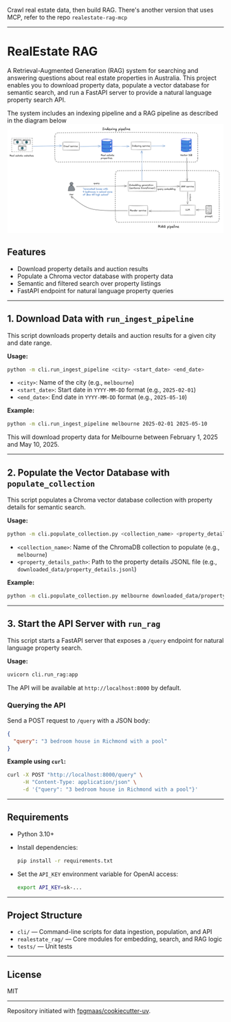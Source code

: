 Crawl real estate data, then build RAG. There's another version that uses MCP, refer to the repo `realestate-rag-mcp`

---

# RealEstate RAG

A Retrieval-Augmented Generation (RAG) system for searching and answering questions about real estate properties in Australia. This project enables you to download property data, populate a vector database for semantic search, and run a FastAPI server to provide a natural language property search API.

The system includes an indexing pipeline and a RAG pipeline as described in the diagram below
![alt text](image.png)

## Features

- Download property details and auction results
- Populate a Chroma vector database with property data
- Semantic and filtered search over property listings
- FastAPI endpoint for natural language property queries

---

## 1. Download Data with `run_ingest_pipeline`

This script downloads property details and auction results for a given city and date range.

**Usage:**

```sh
python -m cli.run_ingest_pipeline <city> <start_date> <end_date>
```

- `<city>`: Name of the city (e.g., `melbourne`)
- `<start_date>`: Start date in `YYYY-MM-DD` format (e.g., `2025-02-01`)
- `<end_date>`: End date in `YYYY-MM-DD` format (e.g., `2025-05-10`)

**Example:**

```sh
python -m cli.run_ingest_pipeline melbourne 2025-02-01 2025-05-10
```

This will download property data for Melbourne between February 1, 2025 and May 10, 2025.

---

## 2. Populate the Vector Database with `populate_collection`

This script populates a Chroma vector database collection with property details for semantic search.

**Usage:**

```sh
python -m cli.populate_collection.py <collection_name> <property_details_path>
```

- `<collection_name>`: Name of the ChromaDB collection to populate (e.g., `melbourne`)
- `<property_details_path>`: Path to the property details JSONL file (e.g., `downloaded_data/property_details.jsonl`)

**Example:**

```sh
python -m cli.populate_collection.py melbourne downloaded_data/property_details.jsonl
```

---

## 3. Start the API Server with `run_rag`

This script starts a FastAPI server that exposes a `/query` endpoint for natural language property search.

**Usage:**

```sh
uvicorn cli.run_rag:app
```

The API will be available at `http://localhost:8000` by default.

### Querying the API

Send a POST request to `/query` with a JSON body:

```json
{
  "query": "3 bedroom house in Richmond with a pool"
}
```

**Example using `curl`:**

```sh
curl -X POST "http://localhost:8000/query" \
     -H "Content-Type: application/json" \
     -d '{"query": "3 bedroom house in Richmond with a pool"}'
```

---

## Requirements

- Python 3.10+
- Install dependencies:

  ```sh
  pip install -r requirements.txt
  ```

- Set the `API_KEY` environment variable for OpenAI access:

  ```sh
  export API_KEY=sk-...
  ```

---

## Project Structure

- `cli/` — Command-line scripts for data ingestion, population, and API
- `realestate_rag/` — Core modules for embedding, search, and RAG logic
- `tests/` — Unit tests

---

## License

MIT

---

Repository initiated with [fpgmaas/cookiecutter-uv](https://github.com/fpgmaas/cookiecutter-uv).
